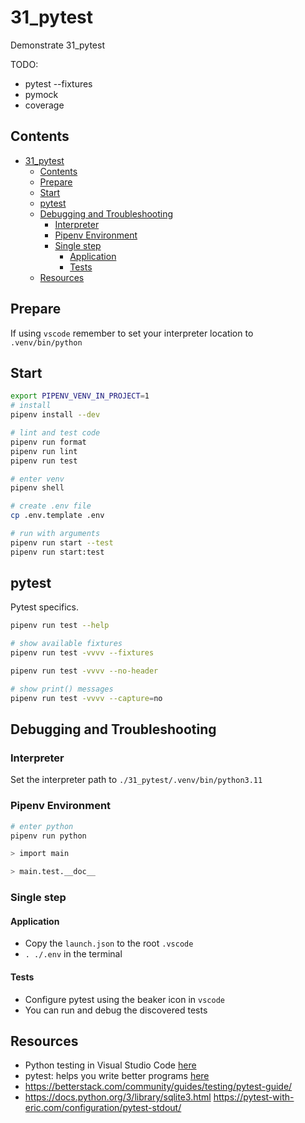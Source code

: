 # 31_pytest

Demonstrate 31_pytest

TODO:

- pytest --fixtures
- pymock
- coverage

## Contents

- [31\_pytest](#31_pytest)
  - [Contents](#contents)
  - [Prepare](#prepare)
  - [Start](#start)
  - [pytest](#pytest)
  - [Debugging and Troubleshooting](#debugging-and-troubleshooting)
    - [Interpreter](#interpreter)
    - [Pipenv Environment](#pipenv-environment)
    - [Single step](#single-step)
      - [Application](#application)
      - [Tests](#tests)
  - [Resources](#resources)

## Prepare

If using `vscode` remember to set your interpreter location to `.venv/bin/python`

## Start

```sh
export PIPENV_VENV_IN_PROJECT=1
# install
pipenv install --dev

# lint and test code
pipenv run format
pipenv run lint
pipenv run test

# enter venv
pipenv shell

# create .env file
cp .env.template .env

# run with arguments
pipenv run start --test
pipenv run start:test
```

## pytest

Pytest specifics.

```sh
pipenv run test --help

# show available fixtures
pipenv run test -vvvv --fixtures

pipenv run test -vvvv --no-header

# show print() messages
pipenv run test -vvvv --capture=no
```

## Debugging and Troubleshooting

### Interpreter

Set the interpreter path to `./31_pytest/.venv/bin/python3.11`

### Pipenv Environment

```sh
# enter python
pipenv run python

> import main

> main.test.__doc__
```

### Single step

#### Application

- Copy the `launch.json` to the root `.vscode`
- `. ./.env` in the terminal

#### Tests

- Configure pytest using the beaker icon in `vscode`
- You can run and debug the discovered tests

## Resources

- Python testing in Visual Studio Code [here](https://code.visualstudio.com/docs/python/testing#_example-test-walkthroughs)
- pytest: helps you write better programs [here](https://docs.pytest.org/en/stable/)
- https://betterstack.com/community/guides/testing/pytest-guide/
- https://docs.python.org/3/library/sqlite3.html
  https://pytest-with-eric.com/configuration/pytest-stdout/
